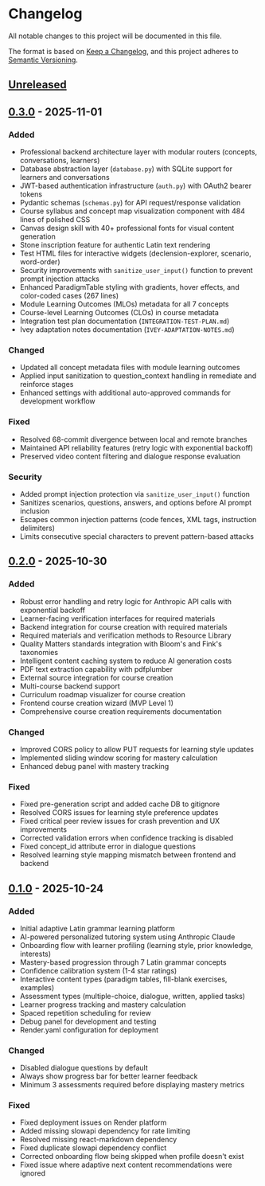 # Changelog

All notable changes to this project will be documented in this file.

The format is based on [Keep a Changelog](https://keepachangelog.com/en/1.0.0/),
and this project adheres to [Semantic Versioning](https://semver.org/spec/v2.0.0.html).

## [Unreleased]

## [0.3.0] - 2025-11-01

### Added
- Professional backend architecture layer with modular routers (concepts, conversations, learners)
- Database abstraction layer (`database.py`) with SQLite support for learners and conversations
- JWT-based authentication infrastructure (`auth.py`) with OAuth2 bearer tokens
- Pydantic schemas (`schemas.py`) for API request/response validation
- Course syllabus and concept map visualization component with 484 lines of polished CSS
- Canvas design skill with 40+ professional fonts for visual content generation
- Stone inscription feature for authentic Latin text rendering
- Test HTML files for interactive widgets (declension-explorer, scenario, word-order)
- Security improvements with `sanitize_user_input()` function to prevent prompt injection attacks
- Enhanced ParadigmTable styling with gradients, hover effects, and color-coded cases (267 lines)
- Module Learning Outcomes (MLOs) metadata for all 7 concepts
- Course-level Learning Outcomes (CLOs) in course metadata
- Integration test plan documentation (`INTEGRATION-TEST-PLAN.md`)
- Ivey adaptation notes documentation (`IVEY-ADAPTATION-NOTES.md`)

### Changed
- Updated all concept metadata files with module learning outcomes
- Applied input sanitization to question_context handling in remediate and reinforce stages
- Enhanced settings with additional auto-approved commands for development workflow

### Fixed
- Resolved 68-commit divergence between local and remote branches
- Maintained API reliability features (retry logic with exponential backoff)
- Preserved video content filtering and dialogue response evaluation

### Security
- Added prompt injection protection via `sanitize_user_input()` function
- Sanitizes scenarios, questions, answers, and options before AI prompt inclusion
- Escapes common injection patterns (code fences, XML tags, instruction delimiters)
- Limits consecutive special characters to prevent pattern-based attacks

## [0.2.0] - 2025-10-30

### Added
- Robust error handling and retry logic for Anthropic API calls with exponential backoff
- Learner-facing verification interfaces for required materials
- Backend integration for course creation with required materials
- Required materials and verification methods to Resource Library
- Quality Matters standards integration with Bloom's and Fink's taxonomies
- Intelligent content caching system to reduce AI generation costs
- PDF text extraction capability with pdfplumber
- External source integration for course creation
- Multi-course backend support
- Curriculum roadmap visualizer for course creation
- Frontend course creation wizard (MVP Level 1)
- Comprehensive course creation requirements documentation

### Changed
- Improved CORS policy to allow PUT requests for learning style updates
- Implemented sliding window scoring for mastery calculation
- Enhanced debug panel with mastery tracking

### Fixed
- Fixed pre-generation script and added cache DB to gitignore
- Resolved CORS issues for learning style preference updates
- Fixed critical peer review issues for crash prevention and UX improvements
- Corrected validation errors when confidence tracking is disabled
- Fixed concept_id attribute error in dialogue questions
- Resolved learning style mapping mismatch between frontend and backend

## [0.1.0] - 2025-10-24

### Added
- Initial adaptive Latin grammar learning platform
- AI-powered personalized tutoring system using Anthropic Claude
- Onboarding flow with learner profiling (learning style, prior knowledge, interests)
- Mastery-based progression through 7 Latin grammar concepts
- Confidence calibration system (1-4 star ratings)
- Interactive content types (paradigm tables, fill-blank exercises, examples)
- Assessment types (multiple-choice, dialogue, written, applied tasks)
- Learner progress tracking and mastery calculation
- Spaced repetition scheduling for review
- Debug panel for development and testing
- Render.yaml configuration for deployment

### Changed
- Disabled dialogue questions by default
- Always show progress bar for better learner feedback
- Minimum 3 assessments required before displaying mastery metrics

### Fixed
- Fixed deployment issues on Render platform
- Added missing slowapi dependency for rate limiting
- Resolved missing react-markdown dependency
- Fixed duplicate slowapi dependency conflict
- Corrected onboarding flow being skipped when profile doesn't exist
- Fixed issue where adaptive next content recommendations were ignored

[Unreleased]: https://github.com/jkruckivey/adaptive-latin/compare/v0.3.0...HEAD
[0.3.0]: https://github.com/jkruckivey/adaptive-latin/compare/v0.2.0...v0.3.0
[0.2.0]: https://github.com/jkruckivey/adaptive-latin/compare/v0.1.0...v0.2.0
[0.1.0]: https://github.com/jkruckivey/adaptive-latin/releases/tag/v0.1.0
